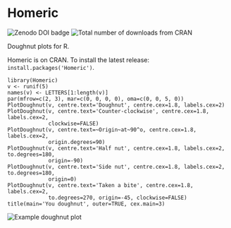 # Homeric

![Zenodo DOI badge](https://zenodo.org/badge/doi/10.5281/zenodo.57065.svg)
![Total number of downloads from CRAN](https://cranlogs.r-pkg.org/badges/grand-total/Homeric)

Doughnut plots for R.

Homeric is on CRAN. To install the latest release: `install.packages('Homeric')`.

```{r}
library(Homeric)
v <- runif(5)
names(v) <- LETTERS[1:length(v)]
par(mfrow=c(2, 3), mar=c(0, 0, 0, 0), oma=c(0, 0, 5, 0))
PlotDoughnut(v, centre.text='Doughnut', centre.cex=1.8, labels.cex=2)
PlotDoughnut(v, centre.text='Counter-clockwise', centre.cex=1.8, labels.cex=2,
             clockwise=FALSE)
PlotDoughnut(v, centre.text=~Origin~at~90^o, centre.cex=1.8, labels.cex=2,
             origin.degrees=90)
PlotDoughnut(v, centre.text='Half nut', centre.cex=1.8, labels.cex=2, to.degrees=180,
             origin=-90)
PlotDoughnut(v, centre.text='Side nut', centre.cex=1.8, labels.cex=2, to.degrees=180,
             origin=0)
PlotDoughnut(v, centre.text='Taken a bite', centre.cex=1.8, labels.cex=2,
             to.degrees=270, origin=-45, clockwise=FALSE)
title(main='You doughnut', outer=TRUE, cex.main=3)
```

![Example doughnut plot](../screenshots/doughnut1.png?raw=true)
